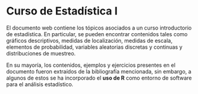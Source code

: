 # Curso de Estadística I

El documento web contiene los tópicos asociados a un curso introductorio de estadística. En particular, se pueden encontrar contenidos tales como gráficos descriptivos, medidas de localización, medidas de escala, elementos de probabilidad, variables aleatorias discretas y continuas y distribuciones de muestreo.

En su mayoría, los contenidos, ejemplos y ejercicios presentes en el documento fueron extraídos de la bibliografía mencionada, sin embargo, a algunos de estos se ha incorporado el **uso de R** como entorno de software para el análisis estadístico.
